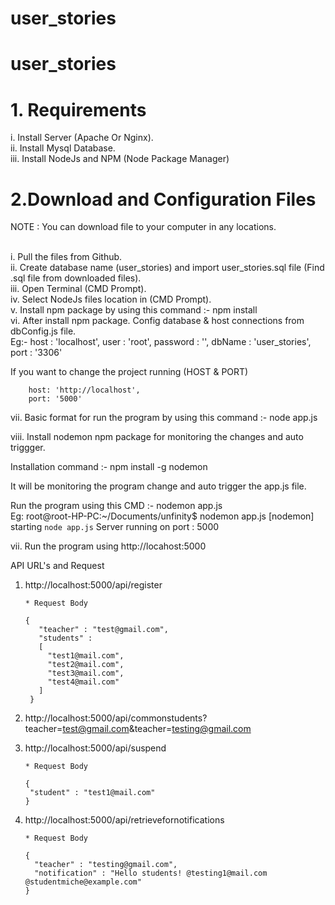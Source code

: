# user_stories
# user_stories

# 1. Requirements

i. Install Server (Apache Or Nginx). <br>
ii. Install Mysql Database. <br>
iii. Install NodeJs and NPM (Node Package Manager)

# 2.Download and Configuration Files
NOTE : You can download file to your computer in any locations.<br><br> 

i.    Pull the files from Github. <br>
ii.   Create database name (user_stories) and import user_stories.sql file (Find .sql file from downloaded files). <br>
iii.  Open Terminal (CMD Prompt). <br>
iv.   Select NodeJs files location in (CMD Prompt). <br>
v.    Install npm package by using this command :- npm install  <br>
vi.   After install npm package. Config database & host connections from dbConfig.js file. <br>
      Eg:- 
          host : 'localhost', 
          user : 'root', 
          password : '', 
          dbName : 'user_stories', 
          port : '3306' 
          
If you want to change the project running (HOST & PORT)  <br>
      
        host: 'http://localhost', 
        port: '5000' 
        
vii. Basic format for run the program by using this command :- node app.js <br>

viii. Install nodemon npm package for monitoring the changes and auto triggger. <br>  

Installation command :- npm install -g nodemon  <br>
      
It will be monitoring the program change and auto trigger the app.js file.  <br>
      
Run the program using this CMD :- nodemon app.js  <br>
      Eg: 
      root@root-HP-PC:~/Documents/unfinity$ nodemon app.js 
      [nodemon] starting `node app.js`
      Server running on port : 5000 
   
   
vii. Run the program using http://locahost:5000 <br>

API URL's and Request <br>
1. http://localhost:5000/api/register <br>
       
       * Request Body 
       
       {
          "teacher" : "test@gmail.com",
          "students" : 
          [
            "test1@mail.com",
            "test2@mail.com",
            "test3@mail.com",
            "test4@mail.com"
          ]
        }
 2. http://localhost:5000/api/commonstudents?teacher=test@gmail.com&teacher=testing@gmail.com <br>
 3. http://localhost:5000/api/suspend <br>
 
        * Request Body 
       
        {
         "student" : "test1@mail.com"
        }
        
 4. http://localhost:5000/api/retrievefornotifications
     
        * Request Body 
      
        {
          "teacher" : "testing@gmail.com",
          "notification" : "Hello students! @testing1@mail.com @studentmiche@example.com"
        }







